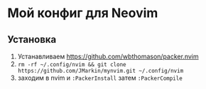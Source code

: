 # Мой конфиг для Neovim

## Установка

1. Устанавливаем https://github.com/wbthomason/packer.nvim
2. `rm -rf ~/.config/nvim && git clone https://github.com/JMarkin/mynvim.git ~/.config/nvim`
3. заходим в nvim и `:PackerInstall` затем `:PackerCompile`
